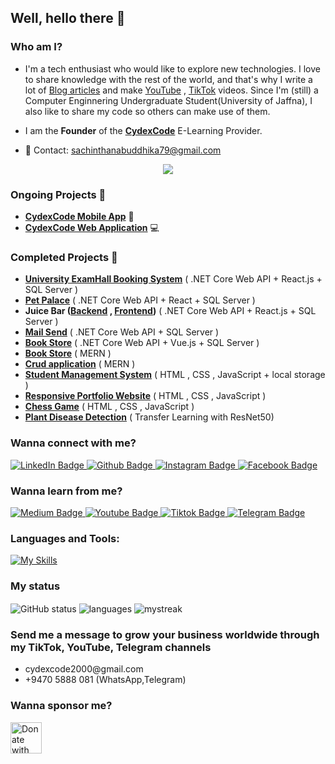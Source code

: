 ## Well, hello there 👋

### Who am I?

- I'm a tech enthusiast who would like to explore new technologies.
I love to share knowledge with the rest of the world, and that's why I write a lot of [Blog articles](https://medium.com/@cydexcode) and make [YouTube](https://www.youtube.com/@cydexcode) , [TikTok](https://www.tiktok.com/@cydexcode) videos.
Since I'm (still) a Computer Enginnering Undergraduate Student(University of Jaffna), I also like to share my code so others can make use of them. 

- I am the **Founder** of the **[CydexCode](https://www.linkedin.com/company/cydexcode)** E-Learning Provider.
- 📧 Contact: <a href="mailto:sachinthanabuddhika79@gmail.com" style="text-decoration: none;">sachinthanabuddhika79@gmail.com</a>
<p align="center">
  <img src="https://readme-typing-svg.herokuapp.com?font=Open+Sans&color=0000FF&width=500&lines=Five+Years+Of+Experience+in+Programming⭐.." />
</p>

### Ongoing Projects 🚧

- **[CydexCode Mobile App](https://github.com/CydexCode/CydexCode_Mobile_App)** 📱
- **[CydexCode Web Application](https://github.com/CydexCode/CydexCode_Blog_App)** 💻

### Completed Projects 🚧

- **[University ExamHall Booking System](https://github.com/CydexCode/ExamHallBookingSystem)** ( .NET Core Web API + React.js + SQL Server )
- **[Pet Palace](https://github.com/CydexCode/Pet_Palace)** ( .NET Core Web API + React + SQL Server )
- **Juice Bar ([Backend](https://github.com/CydexCode/JuiceBarAPI) , [Frontend](https://github.com/CydexCode/JuiceBarApplication))** ( .NET Core Web API + React.js + SQL Server )
- **[Mail Send](https://github.com/CydexCode/MailSend_DotNETCore8WebAPI)** ( .NET Core Web API + SQL Server )
- **[Book Store](https://github.com/CydexCode/Book-Store-Application-CSharp.net-and-Vue.js)** ( .NET Core Web API + Vue.js + SQL Server )
- **[Book Store](https://github.com/CydexCode/Book_Store_App-MERN-Stack)** ( MERN )
- **[Crud application](https://github.com/CydexCode/Crud_Users-MERN-Stack)** ( MERN )
- **[Student Management System](https://github.com/CydexCode/Simple-Student-management-system-with-local-storage)** ( HTML , CSS , JavaScript + local storage )
- **[Responsive Portfolio Website](https://github.com/CydexCode/Portfolio-Personal-Website)** ( HTML , CSS , JavaScript )
- **[Chess Game](https://github.com/CydexCode/Chess-Game-using-JavaScript)** ( HTML , CSS , JavaScript )
- **[Plant Disease Detection](https://github.com/CydexCode/Plant_Disease_Detection_Using_Transfer_Learning_with_ResNet50)** ( Transfer Learning with ResNet50)

### Wanna connect with me?

<div id="badges">
  <a href="https://www.linkedin.com/in/sachinthana-buddhika-618ab126b">
    <img src="https://img.shields.io/badge/LinkedIn-blue?style=for-the-badge&logo=linkedin&logoColor=white" alt="LinkedIn Badge"/>
  </a>
  <a href="https://github.com/CydexCode">
    <img src="https://img.shields.io/badge/Github-black?style=for-the-badge&logo=github&logoColor=white" alt="Github Badge"/>
  </a>
  <a href="https://www.instagram.com/__sachinthana__buddhika__">
    <img src="https://img.shields.io/badge/Instagram-red?style=for-the-badge&logo=instagram&logoColor=white" alt="Instagram Badge"/>
  </a>
   <a href="https://www.facebook.com/sachinthana.buddhika">
    <img src="https://img.shields.io/badge/Facebook-blue?style=for-the-badge&logo=facebook&logoColor=white" alt="Facebook Badge"/>
  </a>
</div>

### Wanna learn from me?

<div id="badges">
  <a href="https://medium.com/@cydexcode">
    <img src="https://img.shields.io/badge/Medium-black?style=for-the-badge&logo=medium&logoColor=white" alt="Medium Badge"/>
  </a>
  <a href="https://www.youtube.com/@cydexcode">
    <img src="https://img.shields.io/badge/YouTube-red?style=for-the-badge&logo=youtube&logoColor=white" alt="Youtube Badge"/>
  </a>
    <a href="https://www.tiktok.com/@cydexcode">
    <img src="https://img.shields.io/badge/Tiktok-black?style=for-the-badge&logo=tiktok&logoColor=white" alt="Tiktok Badge"/>
  </a>
  <a href="https://t.me/CydexCode_Academy">
    <img src="https://img.shields.io/badge/Telegramr-blue?style=for-the-badge&logo=telegram&logoColor=white" alt="Telegram Badge"/>
  </a>
</div>


<h3 align="left">Languages and Tools:</h3>

[![My Skills](https://skillicons.dev/icons?i=js,html,css,bootstrap,tailwind,cpp,cs,java,express,react,vue,nodejs,typescript,nextjs,dotnet,mongodb,mysql,postman,netlify,arduino,linux,figma,git,azure,kubernetes,docker,stackoverflow,tensorflow)](https://skillicons.dev)


### My status
<img align="center" src="https://github-readme-stats.vercel.app/api?username=CydexCode&show_icons=true&include_all_commits=true&theme=dracula" alt="GitHub status" > 
<img align="center" src="https://github-readme-stats.vercel.app/api/top-langs/?username=CydexCode&&exclude_repo=CydexCode&layout=compact&theme=dracula" alt="languages"/>
<img align="center" src="https://github-readme-streak-stats.herokuapp.com/?user=cydexcode&theme=tokyonight" alt="mystreak"/>


### Send me a message to grow your business worldwide through my TikTok, YouTube, Telegram channels

* <div> cydexcode2000@gmail.com</div>
* <div> +9470 5888 081 (WhatsApp,Telegram)</div> 



### Wanna sponsor me?

<a href="https://www.paypal.me/SachinthaLokuyaddage?locale.x=en_AU" target="_blank">
  <img src="https://www.paypalobjects.com/webstatic/mktg/logo/pp_cc_mark_37x23.jpg" alt="Donate with PayPal" height="50px">
</a>



